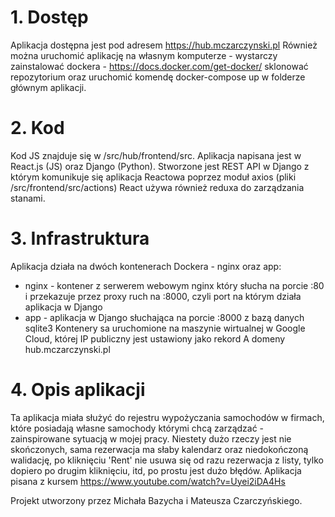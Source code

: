 # 1. Dostęp
Aplikacja dostępna jest pod adresem https://hub.mczarczynski.pl
Również można uruchomić aplikację na własnym komputerze - wystarczy zainstalować dockera - https://docs.docker.com/get-docker/
sklonować repozytorium oraz uruchomić komendę docker-compose up w folderze głównym aplikacji.
# 2. Kod
Kod JS znajduje się w /src/hub/frontend/src.
Aplikacja napisana jest w React.js (JS) oraz Django (Python). Stworzone jest REST API w Django z którym komunikuje się aplikacja Reactowa poprzez moduł axios (pliki /src/frontend/src/actions)
React używa również reduxa do zarządzania stanami.
# 3. Infrastruktura
Aplikacja działa na dwóch kontenerach Dockera - nginx oraz app:
- nginx - kontener z serwerem webowym nginx który słucha na porcie :80 i przekazuje przez proxy ruch na :8000, czyli port na którym działa aplikacja w Django
- app - aplikacja w Django słuchająca na porcie :8000 z bazą danych sqlite3
Kontenery sa uruchomione na maszynie wirtualnej w Google Cloud, której IP publiczny jest ustawiony jako rekord A domeny hub.mczarczynski.pl

# 4. Opis aplikacji
Ta aplikacja miała służyć do rejestru wypożyczania samochodów w firmach, które posiadają własne samochody którymi chcą zarządzać - zainspirowane sytuacją w mojej pracy. Niestety dużo rzeczy jest nie skończonych, sama rezerwacja ma słaby kalendarz oraz niedokończoną walidację, po kliknięciu 'Rent' nie usuwa się od razu rezerwacja z listy, tylko dopiero po drugim kliknięciu, itd, po prostu jest dużo błędów. 
Aplikacja pisana z kursem https://www.youtube.com/watch?v=Uyei2iDA4Hs

Projekt utworzony przez Michała Bazycha i Mateusza Czarczyńskiego.